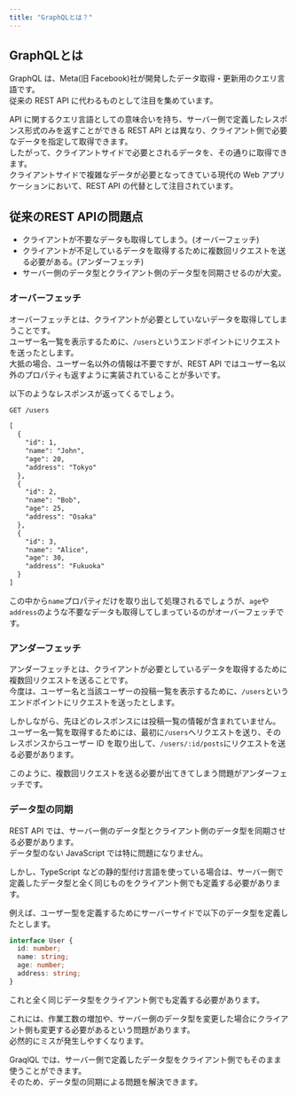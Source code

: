 ```yaml
---
title: "GraphQLとは？"
---
```


## GraphQLとは

GraphQL は、Meta(旧 Facebook)社が開発したデータ取得・更新用のクエリ言語です。  
従来の REST API に代わるものとして注目を集めています。  

API に関するクエリ言語としての意味合いを持ち、サーバー側で定義したレスポンス形式のみを返すことができる REST API とは異なり、クライアント側で必要なデータを指定して取得できます。  
したがって、クライアントサイドで必要とされるデータを、その通りに取得できます。  
クライアントサイドで複雑なデータが必要となってきている現代の Web アプリケーションにおいて、REST API の代替として注目されています。  

## 従来のREST APIの問題点

- クライアントが不要なデータも取得してしまう。(オーバーフェッチ)
- クライアントが不足しているデータを取得するために複数回リクエストを送る必要がある。(アンダーフェッチ)
- サーバー側のデータ型とクライアント側のデータ型を同期させるのが大変。

### オーバーフェッチ

オーバーフェッチとは、クライアントが必要としていないデータを取得してしまうことです。  
ユーザー名一覧を表示するために、`/users`というエンドポイントにリクエストを送ったとします。  
大抵の場合、ユーザー名以外の情報は不要ですが、REST API ではユーザー名以外のプロパティも返すように実装されていることが多いです。  

以下のようなレスポンスが返ってくるでしょう。  

```rest
GET /users

[
  {
    "id": 1,
    "name": "John",
    "age": 20,
    "address": "Tokyo"
  },
  {
    "id": 2,
    "name": "Bob",
    "age": 25,
    "address": "Osaka"
  },
  {
    "id": 3,
    "name": "Alice",
    "age": 30,
    "address": "Fukuoka"
  }
]
```

この中から`name`プロパティだけを取り出して処理されるでしょうが、`age`や`address`のような不要なデータも取得してしまっているのがオーバーフェッチです。  

### アンダーフェッチ

アンダーフェッチとは、クライアントが必要としているデータを取得するために複数回リクエストを送ることです。  
今度は、ユーザー名と当該ユーザーの投稿一覧を表示するために、`/users`というエンドポイントにリクエストを送ったとします。  

しかしながら、先ほどのレスポンスには投稿一覧の情報が含まれていません。  
ユーザー名一覧を取得するためには、最初に`/users`へリクエストを送り、そのレスポンスからユーザー ID を取り出して、`/users/:id/posts`にリクエストを送る必要があります。  

このように、複数回リクエストを送る必要が出てきてしまう問題がアンダーフェッチです。  

### データ型の同期

REST API では、サーバー側のデータ型とクライアント側のデータ型を同期させる必要があります。  
データ型のない JavaScript では特に問題になりません。  

しかし、TypeScript などの静的型付け言語を使っている場合は、サーバー側で定義したデータ型と全く同じものをクライアント側でも定義する必要があります。  

例えば、ユーザー型を定義するためにサーバーサイドで以下のデータ型を定義したとします。  

```ts
interface User {
  id: number;
  name: string;
  age: number;
  address: string;
}
```

これと全く同じデータ型をクライアント側でも定義する必要があります。  

これには、作業工数の増加や、サーバー側のデータ型を変更した場合にクライアント側も変更する必要があるという問題があります。  
必然的にミスが発生しやすくなります。  

GraqlQL では、サーバー側で定義したデータ型をクライアント側でもそのまま使うことができます。  
そのため、データ型の同期による問題を解決できます。  
